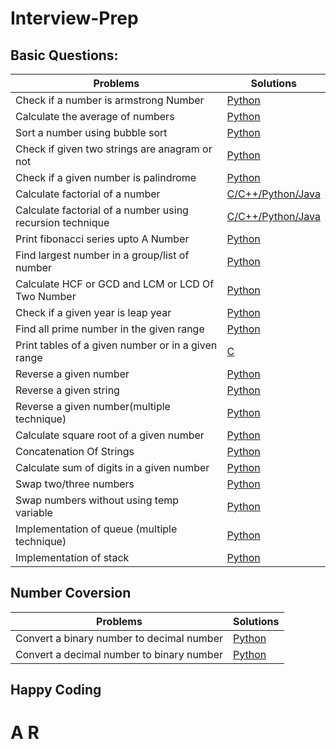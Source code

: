 # Interview-Prep

## Basic Questions:
| Problems | Solutions |
| -------- | --------- |
|Check if a number is armstrong Number | [Python](./Basic-Problems/Armstrong_Number.ipynb) |
| Calculate the average of numbers | [Python](./Basic-Problems/Average_Of_Numbers.ipynb) |
| Sort a number using bubble sort | [Python](./Basic-Problems/Bubble_Sort_Program.ipynb) |
| Check if given two strings are anagram or not | [Python](./Basic-Problems/Check_Anagram.ipynb) |
| Check if a given number is palindrome | [Python](./Basic-Problems/Check_pallindrome.py) |
| Calculate factorial of a number | [C/C++/Python/Java](./Basic-Problems/Factorial_Of_A_Number.md###Python) |
| Calculate factorial of a number using recursion technique | [C/C++/Python/Java](./Basic-Problems/Factorial_recursion.md) |
| Print fibonacci series upto A Number | [Python](./Basic-Problems/Fibonacci_Series.ipynb) |
| Find largest number in a group/list of number | [Python](./Basic-Problems/Greatest_Number_In_List.ipynb) |
| Calculate HCF or GCD and LCM or LCD Of Two Number | [Python](./Basic-Problems/LCM_And_HCF.ipynb) |
| Check if a given year is leap year | [Python](./Basic-Problems/Leap_Year.ipynb) |
| Find all prime number in the given range | [Python](./Basic-Problems/Prime_Number_In_Range.ipynb) |
| Print tables of a given number or in a given range | [C](./Basic-Problems/PrintTable.c) |
| Reverse a given number | [Python](./Basic-Problems/Reverse_A_Number.ipynb) |
| Reverse a given string | [Python](./Basic-Problems/Reverse_A_String.ipynb) |
| Reverse a given number(multiple technique) | [Python](./Basic-Problems/Reverse_Of_A_Number.ipynb) |
| Calculate square root of a given number | [Python](./Basic-Problems/Square_Root_Of_A_Number.ipynb) |
| Concatenation Of Strings | [Python](./Basic-Problems/String_Concatenation.ipynb) |
| Calculate sum of digits in a given number | [Python](./Basic-Problems/Sum_Of_Digits.ipynb) |
| Swap two/three numbers  | [Python](./Basic-Problems/Swap_Numbers.ipynb) |
| Swap numbers without using temp variable | [Python](./Basic-Problems/Swap_Without_Temp.ipynb) |
| Implementation of queue (multiple technique) | [Python](./Basic-Problems/Queue_Implement.ipynb) |
| Implementation of stack | [Python](./Basic-Problems/Stack.ipynb) |


## Number Coversion

| Problems | Solutions |
| -------- | --------- |
| Convert a binary number to decimal number | [Python](./Number-Conversion/Bin_To_Dec.ipynb) |
| Convert a decimal number to binary number | [Python](./Number-Conversion/Dec_To_Bin.ipynb) |

## Happy Coding
# A R



